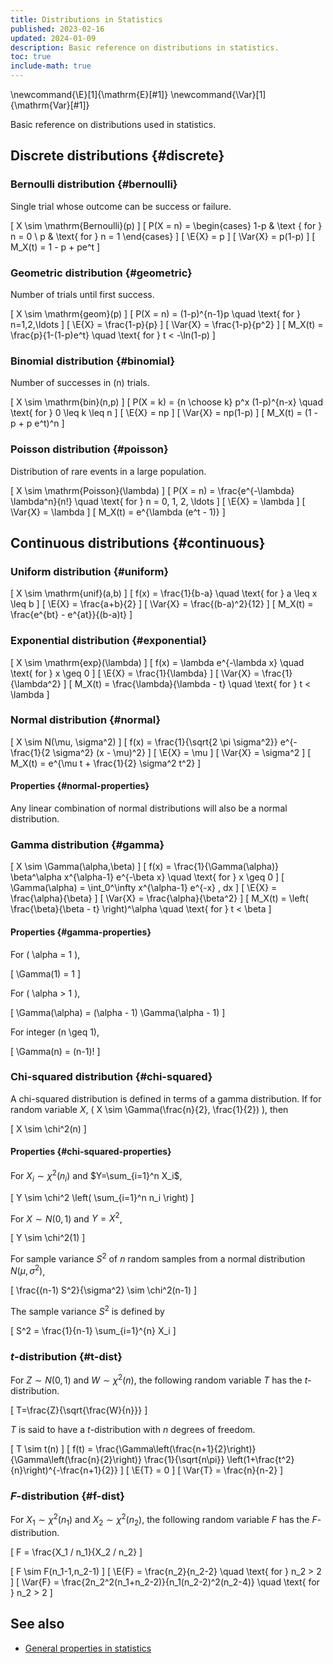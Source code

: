 ```yaml
---
title: Distributions in Statistics
published: 2023-02-16
updated: 2024-01-09
description: Basic reference on distributions in statistics.
toc: true
include-math: true
---
```


\newcommand{\E}[1]{\mathrm{E}[#1]}
\newcommand{\Var}[1]{\mathrm{Var}[#1]}

Basic reference on distributions used in statistics.

## Discrete distributions {#discrete}

### Bernoulli distribution {#bernoulli}

Single trial whose outcome can be success or failure.

\[ X \sim \mathrm{Bernoulli}(p) \]
\[ P(X = n) = \begin{cases}
                1-p & \text { for } n = 0 \\
                p & \text{ for } n = 1
              \end{cases}
\]
\[ \E{X} = p \]
\[ \Var{X} = p(1-p) \]
\[ M_X(t) = 1 - p + pe^t \]

### Geometric distribution {#geometric}

Number of trials until first success.

\[ X \sim \mathrm{geom}(p) \]
\[ P(X = n) = (1-p)^{n-1}p \quad \text{ for } n=1,2,\ldots \]
\[ \E{X} = \frac{1-p}{p} \]
\[ \Var{X} = \frac{1-p}{p^2} \]
\[ M_X(t) = \frac{p}{1-(1-p)e^t} \quad \text{ for } t < -\ln(1-p) \]

### Binomial distribution {#binomial}

Number of successes in \(n\) trials.

\[ X \sim \mathrm{bin}(n,p) \]
\[ P(X = k) = {n \choose k} p^x (1-p)^{n-x} \quad \text{ for } 0 \leq k \leq n \]
\[ \E{X} = np \]
\[ \Var{X} = np(1-p) \]
\[ M_X(t) = (1 - p + p e^t)^n \]

### Poisson distribution {#poisson}

Distribution of rare events in a large population.

\[ X \sim \mathrm{Poisson}(\lambda) \]
\[ P(X = n) = \frac{e^{-\lambda} \lambda^n}{n!} \quad \text{ for  } n = 0, 1, 2, \ldots \]
\[ \E{X} = \lambda \]
\[ \Var{X} = \lambda \]
\[ M_X(t) = e^{\lambda (e^t - 1)} \]

## Continuous distributions {#continuous}

### Uniform distribution {#uniform}

\[ X \sim \mathrm{unif}(a,b) \]
\[ f(x) = \frac{1}{b-a} \quad \text{ for } a \leq x \leq b \]
\[ \E{X} = \frac{a+b}{2} \]
\[ \Var{X} = \frac{(b-a)^2}{12} \]
\[ M_X(t) = \frac{e^{bt} - e^{at}}{(b-a)t} \]

### Exponential distribution {#exponential}

\[ X \sim \mathrm{exp}(\lambda) \]
\[ f(x) = \lambda e^{-\lambda x} \quad \text{ for } x \geq 0 \]
\[ \E{X} = \frac{1}{\lambda} \]
\[ \Var{X} = \frac{1}{\lambda^2} \]
\[ M_X(t) = \frac{\lambda}{\lambda - t} \quad \text{ for } t < \lambda \]

### Normal distribution {#normal}

\[ X \sim N(\mu, \sigma^2) \]
\[ f(x) = \frac{1}{\sqrt{2 \pi \sigma^2}} e^{-\frac{1}{2 \sigma^2} (x - \mu)^2} \]
\[ \E{X} = \mu \]
\[ \Var{X} = \sigma^2 \]
\[ M_X(t) = e^{\mu t + \frac{1}{2} \sigma^2 t^2} \]

#### Properties {#normal-properties}

Any linear combination of normal distributions will also be a normal distribution.

### Gamma distribution {#gamma}

\[ X \sim \Gamma(\alpha,\beta) \]
\[ f(x) = \frac{1}{\Gamma(\alpha)} \beta^\alpha x^{\alpha-1} e^{-\beta x} \quad \text{ for } x \geq 0 \]
\[ \Gamma(\alpha) = \int_0^\infty x^{\alpha-1} e^{-x} \, dx \]
\[ \E{X} = \frac{\alpha}{\beta} \]
\[ \Var{X} = \frac{\alpha}{\beta^2} \]
\[ M_X(t) = \left( \frac{\beta}{\beta - t} \right)^\alpha \quad \text{ for } t < \beta \]

#### Properties {#gamma-properties}

For \( \alpha = 1 \),

\[ \Gamma(1) = 1 \]

For \( \alpha > 1 \),

\[ \Gamma(\alpha) = (\alpha - 1) \Gamma(\alpha - 1) \]

For integer \(n \geq 1\),

\[ \Gamma(n) = (n-1)! \]

### Chi-squared distribution {#chi-squared}

A chi-squared distribution is defined in terms of a gamma distribution.
If for random variable $X$, \( X \sim \Gamma(\frac{n}{2}, \frac{1}{2}) \), then

\[ X \sim \chi^2(n) \]

#### Properties {#chi-squared-properties}

For $X_i \sim \chi^2(n_i)$ and $Y=\sum_{i=1}^n X_i$,

\[ Y \sim \chi^2 \left( \sum_{i=1}^n n_i \right) \]

For $X \sim N(0,1)$ and $Y=X^2$,

\[ Y \sim \chi^2(1) \]

For sample variance $S^2$ of $n$ random samples from a normal distribution $N(\mu,\sigma^2)$,

\[ \frac{(n-1) S^2}{\sigma^2} \sim \chi^2(n-1) \]

The sample variance $S^2$ is defined by

\[ S^2 = \frac{1}{n-1} \sum_{i=1}^{n} X_i \]

### $t$-distribution {#t-dist}

For $Z \sim N(0,1)$ and $W \sim \chi^2(n)$,
the following random variable $T$ has the $t$-distribution.

\[ T=\frac{Z}{\sqrt{\frac{W}{n}}} \]

$T$ is said to have a $t$-distribution with $n$ degrees of freedom.

\[ T \sim t(n) \]
\[ f(t) = \frac{\Gamma\left(\frac{n+1}{2}\right)}{\Gamma\left(\frac{n}{2}\right)}
          \frac{1}{\sqrt{n\pi}}
          \left(1+\frac{t^2}{n}\right)^{-\frac{n+1}{2}}
\]
\[ \E{T} = 0 \]
\[ \Var{T} = \frac{n}{n-2} \]

### $F$-distribution {#f-dist}

For $X_1 \sim \chi^2(n_1)$ and $X_2 \sim \chi^2(n_2)$,
the following random variable $F$ has the $F$-distribution.

\[ F = \frac{X_1 / n_1}{X_2 / n_2} \]

\[ F \sim F(n_1-1,n_2-1) \]
\[ \E{F} = \frac{n_2}{n_2-2} \quad \text{ for } n_2 > 2 \]
\[ \Var{F} = \frac{2n_2^2(n_1+n_2-2)}{n_1(n_2-2)^2(n_2-4)} \quad \text{ for } n_2 > 2 \]

## See also

* [General properties in statistics](./)
